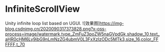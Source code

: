 # InfiniteScrollView
Unity infinite loop list based on UGUI.
![效果图]https://img-blog.csdnimg.cn/2020090317373828.png?x-oss-process=image/watermark,type_ZmFuZ3poZW5naGVpdGk,shadow_10,text_aHR0cHM6Ly9ibG9nLmNzZG4ubmV0L3FxXzIzODc5MTk3,size_16,color_FFFFFF,t_70
